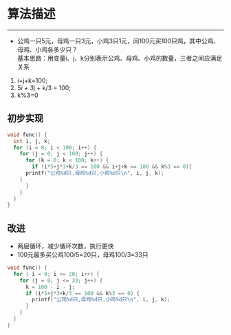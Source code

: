 # 算法描述

----

+ 公鸡一只5元，母鸡一只3元，小鸡3只1元，问100元买100只鸡，其中公鸡、母鸡、小鸡各多少只？
<br>基本思路：用变量i、j、k分别表示公鸡、母鸡、小鸡的数量，三者之间应满足关系
1. i+j+k=100;
2. 5*i + 3*j + k/3 = 100;
3. k%3=0

## 初步实现

```C
void func() {
  int i, j, k;
  for (i = 0; i < 100; i++) {
    for (j = 0; j < 100; j++) {
      for (k = 0; k < 100; k++) {
        if (i*5+j*3+k/3 == 100 && i+j+k == 100 && k%3 == 0){
	  printf("公鸡%d只,母鸡%d只,小鸡%d只\n", i, j, k);
	}
      }
    }
  }
}
```

## 改进
+ 两层循环，减少循环次数，执行更快
+ 100元最多买公鸡100/5=20只，母鸡100/3=33只

```C
void func() {
  for ( i = 0; i <= 20; i++) {
    for (j = 0; j <= 33; j++) {
      k = 100 - i - j;
      if (i*5+j*3+k/3 == 100 && k%3 == 0) {
        printf("公鸡%d只,母鸡%d只,小鸡%d只\n", i, j, k);
      }
    }
  }
}
```
